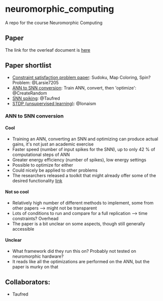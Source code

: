 # neuromorphic_computing
A repo for the course Neuromorphic Computing

## Paper
The link for the overleaf document is [here](https://www.overleaf.com/3335321595kpjcffpqnpvt)

## Paper shortlist
* [Constraint satisfaction problem paper](https://www.frontiersin.org/articles/10.3389/fnins.2017.00714/full): Sudoku, Map Coloring, Spin? Problem: @Larsie7205
* [ANN to SNN conversion](https://dl.acm.org/citation.cfm?id=2851613.2851724): Train ANN, convert, then 'optimize': @CreateRandom
* [SNN spiking](https://arxiv.org/pdf/1602.08323.pdf): @Taufred
* [STDP (unsupervised learning)](https://www.frontiersin.org/articles/10.3389/fncom.2015.00099/full): @Ionaism

### ANN to SNN conversion

#### Cool 

* Training an ANN, converting an SNN and optimizing can produce actual gains, it's not just an academic exercise
* Faster speed (number of input spikes for the SNN), up to only 42 % of computational steps of ANN
* Greater energy efficiency (number of spikes), low energy settings
* Possible to optimize for either
* Could nicely be applied to other problems
* The researchers released a toolkit that might already offer some of the desired functionality [link](http://sensors.ini.uzh.ch/news_page/snn-conversion-2017.html)

#### Not so cool
* Relatively high number of different methods to implement, some from other papers --> might not be transparent
* Lots of conditions to run and compare for a full replication --> time constraints? Overhead
* The paper is a bit unclear on some aspects, though still generally accessible

#### Unclear
* What framework did they run this on? Probably not tested on neuromorphic hardware?
* It reads like all the optimizations are performed on the ANN, but the paper is murky on that

## Collaborators:
* Taufred

